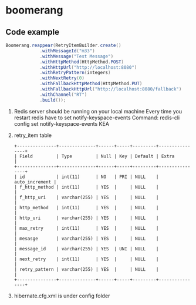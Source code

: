 # boomerang

## Code example
   
   ```java 
   Boomerang.reappear(RetryItemBuilder.create()
                .withMessageId("m33")
                .withMessage("Test Message")
                .withHttpMethod(HttpMethod.POST)
                .withHttpUrl("http://localhost:8080")
                .withRetryPattern(integers)
                .withNextRetry(0)
                .withFallbackHttpMethod(HttpMethod.PUT)
                .withFallbackHttpUrl("http://localhost:8080/fallback")
                .withChannel("RT")
                .build());
   ```

1. Redis server should be running on your local machine
   Every time you restart redis have to set notify-keyspace-events
   Command: redis-cli config set notify-keyspace-events KEA
   
2. retry_item table 
   
   ```
   +---------------+--------------+------+-----+---------+----------------+
   | Field         | Type         | Null | Key | Default | Extra          |
   +---------------+--------------+------+-----+---------+----------------+
   | id            | int(11)      | NO   | PRI | NULL    | auto_increment |
   | f_http_method | int(11)      | YES  |     | NULL    |                |
   | f_http_uri    | varchar(255) | YES  |     | NULL    |                |
   | http_method   | int(11)      | YES  |     | NULL    |                |
   | http_uri      | varchar(255) | YES  |     | NULL    |                |
   | max_retry     | int(11)      | YES  |     | NULL    |                |
   | mesasge       | varchar(255) | YES  |     | NULL    |                |
   | message_id    | varchar(255) | YES  | UNI | NULL    |                |
   | next_retry    | int(11)      | YES  |     | NULL    |                |
   | retry_pattern | varchar(255) | YES  |     | NULL    |                |
   +---------------+--------------+------+-----+---------+----------------+
   ```
   
3. hibernate.cfg.xml is under config folder
   
